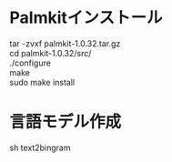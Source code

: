 # Palmkitインストール
tar -zvxf palmkit-1.0.32.tar.gz  
cd palmkit-1.0.32/src/  
./configure  
make  
sudo make install  

# 言語モデル作成
sh text2bingram

# 
